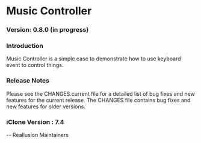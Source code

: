 # Music Controller

### Version: 0.8.0 (in progress)

### Introduction

Music Controller is a simple case to demonstrate how to use keyboard event to control things.  

### Release Notes

Please see the CHANGES.current file for a detailed list of bug fixes and
new features for the current release. The CHANGES file contains bug fixes
and new features for older versions.

### iClone Version : 7.4


 -- Reallusion Maintainers